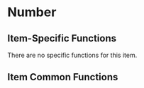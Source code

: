 # Number

## Item-Specific Functions

There are no specific functions for this item.

## Item Common Functions

<!--@include: ./common/functions.md -->
<!--@include: ./common/event_objects.md -->


<!--@include: ./common/events.md -->